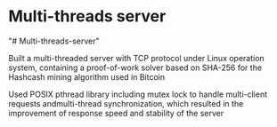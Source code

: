 # Multi-threads server
"# Multi-threads-server" 

Built a multi-threaded server with TCP protocol under Linux operation system, containing a proof-of-work solver based on SHA-256 for the Hashcash mining algorithm used in Bitcoin

Used POSIX pthread library including mutex lock to handle multi-client requests andmulti-thread synchronization, which resulted in the improvement of response speed and stability of the server

